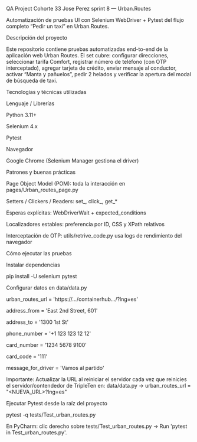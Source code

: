 QA Project Cohorte 33 Jose Perez sprint 8 — Urban.Routes

Automatización de pruebas UI con Selenium WebDriver + Pytest del flujo completo “Pedir un taxi” en Urban.Routes.

Descripción del proyecto

Este repositorio contiene pruebas automatizadas end-to-end de la aplicación web Urban Routes. El set cubre: configurar direcciones, seleccionar tarifa Comfort, registrar número de teléfono (con OTP interceptado), agregar tarjeta de crédito, enviar mensaje al conductor, activar “Manta y pañuelos”, pedir 2 helados y verificar la apertura del modal de búsqueda de taxi.

Tecnologías y técnicas utilizadas

Lenguaje / Librerías

Python 3.11+

Selenium 4.x

Pytest

Navegador

Google Chrome (Selenium Manager gestiona el driver)

Patrones y buenas prácticas

Page Object Model (POM): toda la interacción en pages/Urban_routes_page.py

Setters / Clickers / Readers: set_, click_, get_*

Esperas explícitas: WebDriverWait + expected_conditions

Localizadores estables: preferencia por ID, CSS y XPath relativos

Interceptación de OTP: utils/retrive_code.py usa logs de rendimiento del navegador

Cómo ejecutar las pruebas

Instalar dependencias

pip install -U selenium pytest

Configurar datos en data/data.py

urban_routes_url = 'https://.../containerhub.../?lng=es'

address_from = 'East 2nd Street, 601'

address_to = '1300 1st St'

phone_number = '+1 123 123 12 12'

card_number = '1234 5678 9100'

card_code = '111'

message_for_driver = 'Vamos al partido'

Importante: Actualizar la URL al reiniciar el servidor cada vez que reinicies el servidor/contendedor de TripleTen en: data/data.py → urban_routes_url = "<NUEVA_URL>?lng=es"

Ejecutar Pytest desde la raíz del proyecto

pytest -q tests/Test_urban_routes.py

En PyCharm: clic derecho sobre tests/Test_urban_routes.py → Run 'pytest in Test_urban_routes.py'.
